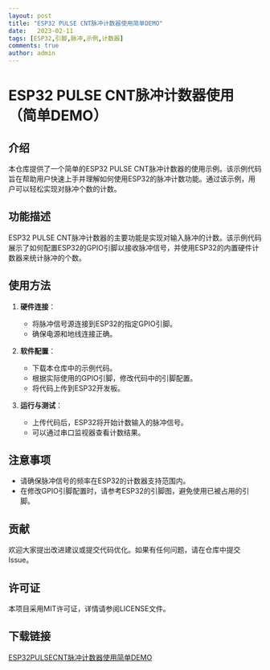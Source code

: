 ```yaml
---
layout: post
title: "ESP32 PULSE CNT脉冲计数器使用简单DEMO"
date:   2023-02-11
tags: [ESP32,引脚,脉冲,示例,计数器]
comments: true
author: admin
---
```

# ESP32 PULSE CNT脉冲计数器使用（简单DEMO）

## 介绍

本仓库提供了一个简单的ESP32 PULSE CNT脉冲计数器的使用示例。该示例代码旨在帮助用户快速上手并理解如何使用ESP32的脉冲计数功能。通过该示例，用户可以轻松实现对脉冲个数的计数。

## 功能描述

ESP32 PULSE CNT脉冲计数器的主要功能是实现对输入脉冲的计数。该示例代码展示了如何配置ESP32的GPIO引脚以接收脉冲信号，并使用ESP32的内置硬件计数器来统计脉冲的个数。

## 使用方法

1. **硬件连接**：
   - 将脉冲信号源连接到ESP32的指定GPIO引脚。
   - 确保电源和地线连接正确。

2. **软件配置**：
   - 下载本仓库中的示例代码。
   - 根据实际使用的GPIO引脚，修改代码中的引脚配置。
   - 将代码上传到ESP32开发板。

3. **运行与测试**：
   - 上传代码后，ESP32将开始计数输入的脉冲信号。
   - 可以通过串口监视器查看计数结果。

## 注意事项

- 请确保脉冲信号的频率在ESP32的计数器支持范围内。
- 在修改GPIO引脚配置时，请参考ESP32的引脚图，避免使用已被占用的引脚。

## 贡献

欢迎大家提出改进建议或提交代码优化。如果有任何问题，请在仓库中提交Issue。

## 许可证

本项目采用MIT许可证，详情请参阅LICENSE文件。

## 下载链接

[ESP32PULSECNT脉冲计数器使用简单DEMO](https://pan.quark.cn/s/548339c0aff3)
